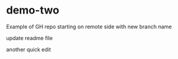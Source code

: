# demo-two
Example of GH repo starting on remote side with new branch name

update readme file

another quick edit
